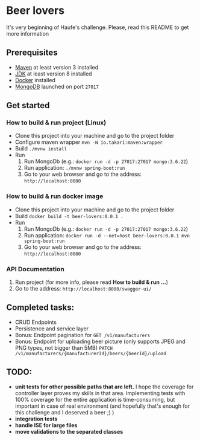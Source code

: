 # Beer lovers
It's very beginning of Haufe's challenge. Please, read this README to get more information

## Prerequisites
- [Maven](https://maven.apache.org/) at least version 3 installed
- [JDK](https://www.oracle.com/java/technologies/javase-downloads.html) at least version 8 installed
- [Docker](https://docs.docker.com/engine/install/) installed
- [MongoDB](https://www.mongodb.com/) launched on port `27017`

## Get started
### How to build & run project (Linux)
- Clone this project into your machine and go to the project folder
- Configure maven wrapper `mvn -N io.takari:maven:wrapper`
- Build `./mvnw install`
- Run
    1. Run MongoDb (e.g.: `docker run -d -p 27017:27017 mongo:3.6.22`)
    2. Run application: `./mvnw spring-boot:run`
    3. Go to your web browser and go to the address: `http://localhost:8080`

### How to build & run docker image
- Clone this project into your machine and go to the project folder
- Build `docker build -t beer-lovers:0.0.1 .`
- Run
    1. Run MongoDb (e.g.: `docker run -d -p 27017:27017 mongo:3.6.22`)
    2. Run application: `docker run -d --net=host beer-lovers:0.0.1 mvn spring-boot:run`
    3. Go to your web browser and go to the address: `http://localhost:8080`
    
### API Documentation
1. Run project (for more info, please read **How to build & run ...**)
2. Go to the address: `http://localhost:8080/swagger-ui/`

## Completed tasks:
- CRUD Endpoints
- Persistence and service layer
- Bonus: Endpoint pagination for `GET /v1/manufacturers`
- Bonus: Endpoint for uploading beer picture (only supports JPEG and PNG types, not bigger than 5MB) `PATCH /v1/manufacturers/{manufacturerId}/beers/{beerId}/upload`

## TODO:
- **unit tests for other possible paths that are left.** I hope the coverage for controller layer proves my skills in that area. Implementing tests with 100% coverage for the entire application is time-consuming, but important in case of real environment (and hopefully that's enough for this challenge and I deserved a beer ;) )
- **integration tests**
- **handle ISE for large files**
- **move validations to the separated classes**
